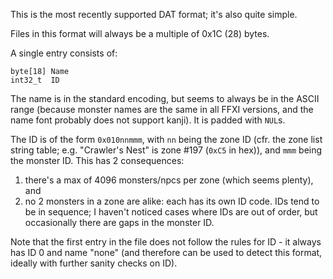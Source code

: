 This is the most recently supported DAT format; it's also quite simple.

Files in this format will always be a multiple of 0x1C (28) bytes.

A single entry consists of:
```
byte[18] Name
int32_t  ID
```

The name is in the standard encoding, but seems to always be in the ASCII range (because monster names are the same in all FFXI versions, and the name font probably does not support kanji). It is padded with `NUL`s.

The ID is of the form `0x010nnmmm`, with `nn` being the zone ID (cfr. the zone list string table; e.g. "Crawler's Nest" is zone #197 (`0xC5` in hex)), and `mmm` being the monster ID.
This has 2 consequences:
  1. there's a max of 4096 monsters/npcs per zone (which seems plenty), and
  1. no 2 monsters in a zone are alike: each has its own ID code.
IDs tend to be in sequence; I haven't noticed cases where IDs are out of order, but occasionally there are gaps in the monster ID.

Note that the first entry in the file does not follow the rules for ID - it always has ID 0 and name "none" (and therefore can be used to detect this format, ideally with further sanity checks on ID).